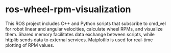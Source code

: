 # ros-wheel-rpm-visualization
This ROS project includes C++ and Python scripts that subscribe to cmd_vel for robot linear and angular velocities, calculate wheel RPMs, and visualize them. Shared memory facilitates data exchange between scripts, while httplib sends data to external services. Matplotlib is used for real-time plotting of RPM values.
